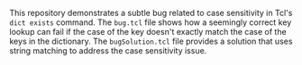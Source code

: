 This repository demonstrates a subtle bug related to case sensitivity in Tcl's `dict exists` command. The `bug.tcl` file shows how a seemingly correct key lookup can fail if the case of the key doesn't exactly match the case of the keys in the dictionary. The `bugSolution.tcl` file provides a solution that uses string matching to address the case sensitivity issue.